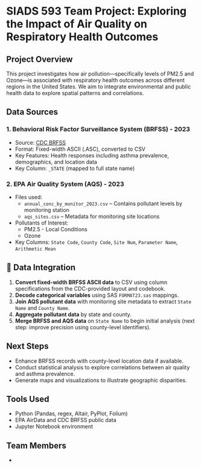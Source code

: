 # SIADS 593 Team Project: Exploring the Impact of Air Quality on Respiratory Health Outcomes

## Project Overview
This project investigates how air pollution—specifically levels of PM2.5 and Ozone—is associated with respiratory health outcomes across different regions in the United States. We aim to integrate environmental and public health data to explore spatial patterns and correlations.

## Data Sources

### 1. Behavioral Risk Factor Surveillance System (BRFSS) - 2023
- Source: [CDC BRFSS](https://www.cdc.gov/brfss/annual_data/annual_data.htm)
- Format: Fixed-width ASCII (.ASC), converted to CSV
- Key Features: Health responses including asthma prevalence, demographics, and location data
- Key Column: `_STATE` (mapped to full state name)

### 2. EPA Air Quality System (AQS) - 2023
- Files used:
  - `annual_conc_by_monitor_2023.csv` – Contains pollutant levels by monitoring station
  - `aqs_sites.csv` – Metadata for monitoring site locations
- Pollutants of Interest:
  - PM2.5 - Local Conditions
  - Ozone
- Key Columns: `State Code`, `County Code`, `Site Num`, `Parameter Name`, `Arithmetic Mean`

## 🔄 Data Integration

1. **Convert fixed-width BRFSS ASCII data** to CSV using column specifications from the CDC-provided layout and codebook.
2. **Decode categorical variables** using SAS `FORMAT23.sas` mappings.
3. **Join AQS pollutant data** with monitoring site metadata to extract `State Name` and `County Name`.
4. **Aggregate pollutant data** by state and county.
5. **Merge BRFSS and AQS data** on `State Name` to begin initial analysis (next step: improve precision using county-level identifiers).

## Next Steps
- Enhance BRFSS records with county-level location data if available.
- Conduct statistical analysis to explore correlations between air quality and asthma prevalence.
- Generate maps and visualizations to illustrate geographic disparities.

## Tools Used
- Python (Pandas, regex, Altair, PyPlot, Folium)
- EPA AirData and CDC BRFSS public data
- Jupyter Notebook environment 

## Team Members
- 